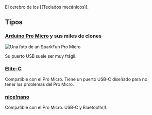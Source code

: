 El cerebro de los [[Teclados mecánicos]].

## Tipos

### [Arduino Pro Micro](https://www.sparkfun.com/products/12640) y sus miles de clones

![Una foto de un SparkFun Pro Micro](./pro-micro.jpg)

Su puerto USB suele ser muy frágil.

### [Elite-C](https://keeb.io/products/elite-c-low-profile-version-usb-c-pro-micro-replacement-atmega32u4)

Compatible con el Pro Micro. Tiene un puerto USB-C diseñado para no tener los problemas del Pro Micro.

### [nice!nano](https://nicekeyboards.com/nice-nano/)

Compatible con el Pro Micro. USB-C y Bluetooth(!).
